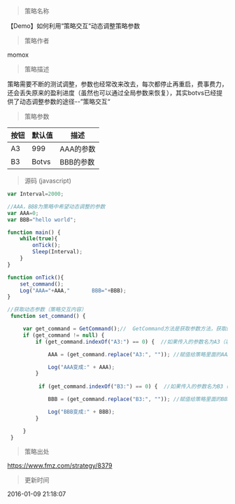 
> 策略名称

【Demo】如何利用“策略交互“动态调整策略参数

> 策略作者

momox

> 策略描述

策略需要不断的测试调整，参数也经常改来改去，每次都停止再重启，费事费力，还会丢失原来的盈利进度（虽然也可以通过全局参数来恢复），其实botvs已经提供了动态调整参数的途径--”策略交互“

> 策略参数





|按钮|默认值|描述|
|----|----|----|
|A3|999|AAA的参数|
|B3|Botvs|BBB的参数|


> 源码 (javascript)

``` javascript
var Interval=2000;

//AAA，BBB为策略中希望动态调整的参数
var AAA=0;
var BBB="hello world";

function main() {
    while(true){
        onTick();
        Sleep(Interval);
    }
}

function onTick(){
    set_command();
    Log("AAA="+AAA,"       BBB="+BBB);
}

//获取动态参数（策略交互内容）
 function set_command() {

     var get_command = GetCommand();//  GetCommand方法是获取参数方法，获取的参数是字符串形式 格式为 "参数名:参数值" 参见BotVS API文档
     if (get_command != null) {
         if (get_command.indexOf("A3:") == 0) {  //如果传入的参数名为A3（以“A3:”打头，即表明是A3参数）

             AAA = (get_command.replace("A3:", "")); //赋值给策略里面的AAA（将打头字符串替换为空，剩下就是我们的参数值）

             Log("AAA变成:" + AAA);
         }
         
          if (get_command.indexOf("B3:") == 0) {  //如果传入的参数名为B3（以“B3:”打头，即表明是B3参数）

             BBB = (get_command.replace("B3:", "")); //赋值给策略里面的BBB（将打头字符串替换为空，剩下就是我们的参数值）

             Log("BBB变成:" + BBB);
         }

     }
 }
```

> 策略出处

https://www.fmz.com/strategy/8379

> 更新时间

2016-01-09 21:18:07
